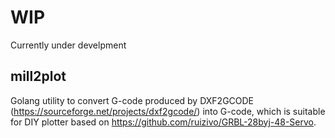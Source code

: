 # WIP
Currently under develpment

## mill2plot
Golang utility to convert G-code produced by DXF2GCODE (https://sourceforge.net/projects/dxf2gcode/) into G-code, which is suitable for DIY plotter based on https://github.com/ruizivo/GRBL-28byj-48-Servo.
